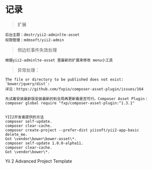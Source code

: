 记录
===============================
> 扩展

```
后台主题：dmstr/yii2-adminlte-asset
权限管理：mdmsoft/yii2-admin
```

>侧边栏事件失效处理
```
根据yii2-adminlte-asset 里最新的扩展来修改 menu小工具
```

> 异常处理：

```
The file or directory to be published does not exist: `bower/jquery/dist`:
详见：https://github.com/fxpio/composer-asset-plugin/issues/164

先试着安装最新版安装最新的到全局再更新看是否可行。Composer Asset Plugin：
composer global require "fxp/composer-asset-plugin:^1.3.1"


YII2开发者提供的方法
composer self-update.
composer clear-cache.
composer create-project --prefer-dist yiisoft/yii2-app-basic delete_me.
Got \vendor\bower\bower-asset\*.
composer self-update 1.0.0-alpha11.
composer clear-cache.
Got \vendor\bower\*.

```

Yii 2 Advanced Project Template
